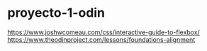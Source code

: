 # proyecto-1-odin

https://www.joshwcomeau.com/css/interactive-guide-to-flexbox/
https://www.theodinproject.com/lessons/foundations-alignment
